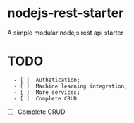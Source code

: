 # nodejs-rest-starter
A simple modular nodejs rest api starter

# TODO
```
  - [ ]  Authetication;
  - [ ]  Machine learning integration;
  - [ ]  More services;
  - [ ]  Complete CRUD
  ```
  - [ ]  Complete CRUD
